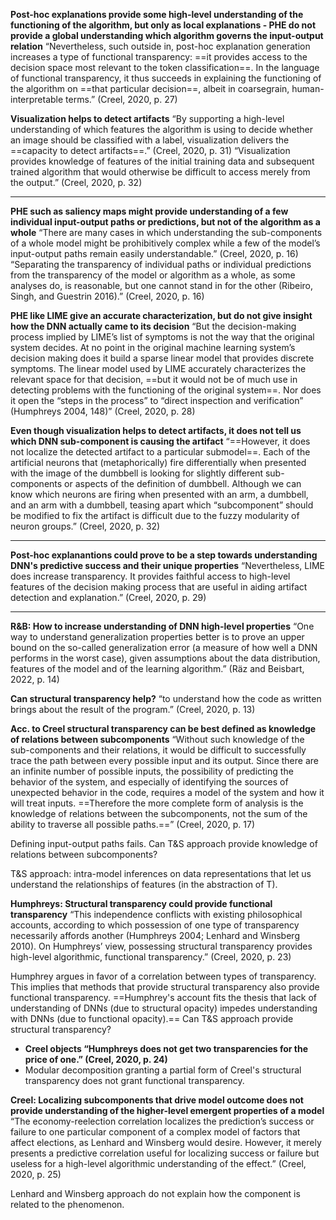 **Post-hoc explanations provide some high-level understanding of the functioning of the algorithm, but only as local explanations - PHE do not provide a global understanding which algorithm governs the input-output relation**
“Nevertheless, such outside in, post-hoc explanation generation increases a type of functional transparency: ==it provides access to the decision space most relevant to the token classification==. In the language of functional transparency, it thus succeeds in explaining the functioning of the algorithm on ==that particular decision==, albeit in coarsegrain, human-interpretable terms.” (Creel, 2020, p. 27)

**Visualization helps to detect artifacts**
“By supporting a high-level understanding of which features the algorithm is using to decide whether an image should be classified with a label, visualization delivers the ==capacity to detect artifacts==.” (Creel, 2020, p. 31)
“Visualization provides knowledge of features of the initial training data and subsequent trained algorithm that would otherwise be difficult to access merely from the output.” (Creel, 2020, p. 32)

---

**PHE such as saliency maps might provide understanding of a few individual input-output paths or predictions, but not of the algorithm as a whole**
“There are many cases in which understanding the sub-components of a whole model might be prohibitively complex while a few of the model’s input-output paths remain easily understandable.” (Creel, 2020, p. 16)
“Separating the transparency of individual paths or individual predictions from the transparency of the model or algorithm as a whole, as some analyses do, is reasonable, but one cannot stand in for the other (Ribeiro, Singh, and Guestrin 2016).” (Creel, 2020, p. 16)

**PHE like LIME give an accurate characterization, but do not give insight how the DNN actually came to its decision**
“But the decision-making process implied by LIME’s list of symptoms is not the way that the original system decides. At no point in the original machine learning system’s decision making does it build a sparse linear model that provides discrete symptoms. The linear model used by LIME accurately characterizes the relevant space for that decision, ==but it would not be of much use in detecting problems with the functioning of the original system==. Nor does it open the “steps in the process” to “direct inspection and verification” (Humphreys 2004, 148)” (Creel, 2020, p. 28)

**Even though visualization helps to detect artifacts, it does not tell us which DNN sub-component is causing the artifact**
“==However, it does not localize the detected artifact to a particular submodel==. Each of the artificial neurons that (metaphorically) fire differentially when presented with the image of the dumbbell is looking for slightly different sub-components or aspects of the definition of dumbbell. Although we can know which neurons are firing when presented with an arm, a dumbbell, and an arm with a dumbbell, teasing apart which “subcomponent” should be modified to fix the artifact is difficult due to the fuzzy modularity of neuron groups.” (Creel, 2020, p. 32)



---

**Post-hoc explanantions could prove to be a step towards understanding DNN's predictive success and their unique properties**
“Nevertheless, LIME does increase transparency. It provides faithful access to high-level features of the decision making process that are useful in aiding artifact detection and explanation.” (Creel, 2020, p. 29)

---

**R&B: How to increase understanding of DNN high-level properties**
“One way to understand generalization properties better is to prove an upper bound on the so-called generalization error (a measure of how well a DNN performs in the worst case), given assumptions about the data distribution, features of the model and of the learning algorithm.” (Räz and Beisbart, 2022, p. 14)




**Can structural transparency help?**
“to understand how the code as written brings about the result of the program.” (Creel, 2020, p. 13)


**Acc. to Creel structural transparency can be best defined as knowledge of relations between subcomponents** 
“Without such knowledge of the sub-components and their relations, it would be difficult to successfully trace the path between every possible input and its output. Since there are an infinite number of possible inputs, the possibility of predicting the behavior of the system, and especially of identifying the sources of unexpected behavior in the code, requires a model of the system and how it will treat inputs. ==Therefore the more complete form of analysis is the knowledge of relations between the subcomponents, not the sum of the ability to traverse all possible paths.==” (Creel, 2020, p. 17)

Defining input-output paths fails.
Can T&S approach provide knowledge of relations between subcomponents?

T&S approach: intra-model inferences on data representations that let us understand the relationships of features (in the abstraction of T).


**Humphreys: Structural transparency could provide functional transparency**
“This independence conflicts with existing philosophical accounts, according to which possession of one type of transparency necessarily affords another (Humphreys 2004; Lenhard and Winsberg 2010). On Humphreys’ view, possessing structural transparency provides high-level algorithmic, functional transparency.” (Creel, 2020, p. 23) 

Humphrey argues in favor of a correlation between types of transparency.
This implies that methods that provide structural transparency also provide functional transparency.
==Humphrey's account fits the thesis that lack of understanding of DNNs (due to structural opacity) impedes understanding with DNNs (due to functional opacity).==
Can T&S approach provide structural transparency?

- **Creel objects “Humphreys does not get two transparencies for the price of one.” (Creel, 2020, p. 24)**
- Modular decomposition granting a partial form of Creel's structural transparency does not grant functional transparency.

**Creel: Localizing subcomponents that drive model outcome does not provide understanding of the higher-level emergent properties of a model**
“The economy-reelection correlation localizes the prediction’s success or failure to one particular component of a complex model of factors that affect elections, as Lenhard and Winsberg would desire. However, it merely presents a predictive correlation useful for localizing success or failure but useless for a high-level algorithmic understanding of the effect.” (Creel, 2020, p. 25)

Lenhard and Winsberg approach do not explain how the component is related to the phenomenon.